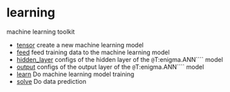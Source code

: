 # learning

machine learning toolkit

+ [tensor](learning/tensor.1) create a new machine learning model
+ [feed](learning/feed.1) feed training data to the machine learning model
+ [hidden_layer](learning/hidden_layer.1) configs of the hidden layer of the ``@``T:enigma.ANN```` model
+ [output](learning/output.1) configs of the output layer of the ``@``T:enigma.ANN```` model
+ [learn](learning/learn.1) Do machine learning model training
+ [solve](learning/solve.1) Do data prediction

